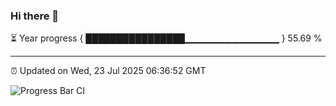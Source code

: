 ### Hi there 👋

⏳ Year progress { ████████████████▁▁▁▁▁▁▁▁▁▁▁▁▁▁ } 55.69 %

---

⏰ Updated on Wed, 23 Jul 2025 06:36:52 GMT

![Progress Bar CI](https://github.com/liununu/liununu/workflows/Progress%20Bar%20CI/badge.svg)
